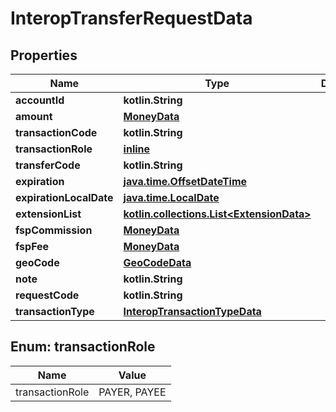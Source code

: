 
# InteropTransferRequestData

## Properties
| Name | Type | Description | Notes |
| ------------ | ------------- | ------------- | ------------- |
| **accountId** | **kotlin.String** |  |  |
| **amount** | [**MoneyData**](MoneyData.md) |  |  |
| **transactionCode** | **kotlin.String** |  |  |
| **transactionRole** | [**inline**](#TransactionRole) |  |  |
| **transferCode** | **kotlin.String** |  |  |
| **expiration** | [**java.time.OffsetDateTime**](java.time.OffsetDateTime.md) |  |  [optional] |
| **expirationLocalDate** | [**java.time.LocalDate**](java.time.LocalDate.md) |  |  [optional] |
| **extensionList** | [**kotlin.collections.List&lt;ExtensionData&gt;**](ExtensionData.md) |  |  [optional] |
| **fspCommission** | [**MoneyData**](MoneyData.md) |  |  [optional] |
| **fspFee** | [**MoneyData**](MoneyData.md) |  |  [optional] |
| **geoCode** | [**GeoCodeData**](GeoCodeData.md) |  |  [optional] |
| **note** | **kotlin.String** |  |  [optional] |
| **requestCode** | **kotlin.String** |  |  [optional] |
| **transactionType** | [**InteropTransactionTypeData**](InteropTransactionTypeData.md) |  |  [optional] |


<a id="TransactionRole"></a>
## Enum: transactionRole
| Name | Value |
| ---- | ----- |
| transactionRole | PAYER, PAYEE |



